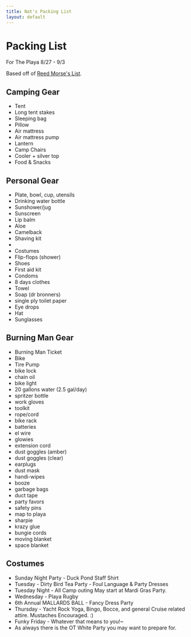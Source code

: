 ```yaml
---
title: Nat's Packing List
layout: default
---
```


# Packing List

For The Playa 8/27 - 9/3

Based off of [Reed Morse's List][1].

## Camping Gear

 * Tent
 * Long tent stakes
 * Sleeping bag
 * Pillow
 * Air mattress
 * Air mattress pump
 * Lantern
 * Camp Chairs
 * Cooler + silver top
 * Food &amp; Snacks

## Personal Gear

 * Plate, bowl, cup, utensils
 * Drinking water bottle
 * Sunshower/jug
 * Sunscreen
 * Lip balm
 * Aloe
 * Camelback
 * Shaving kit
 *
 * Costumes
 * Flip-flops (shower)
 * Shoes
 * First aid kit
 * Condoms
 * 8 days clothes
 * Towel
 * Soap (dr bronners)
 * single ply toilet paper
 * Eye drops
 * Hat
 * Sunglasses

## Burning Man Gear

 * Burning Man Ticket
 * Bike
 * Tire Pump
 * bike lock
 * chain oil
 * bike light
 * 20 gallons water (2.5 gal/day)
 * spritzer bottle
 * work gloves
 * toolkit
 * rope/cord
 * bike rack
 * batteries
 * el wire
 * glowies
 * extension cord
 * dust goggles (amber)
 * dust goggles (clear)
 * earplugs
 * dust mask
 * handi-wipes
 * booze
 * garbage bags
 * duct tape
 * party favors
 * safety pins
 * map to playa
 * sharpie
 * krazy glue
 * bungie cords
 * moving blanket
 * space blanket



## Costumes

 * Sunday Night Party -  Duck Pond Staff Shirt
 * Tuesday  -  Dirty Bird Tea Party  -  Foul Language & Party Dresses
 * Tuesday Night -  All Camp outing May start at Mardi Gras Party.
 * Wednesday -  Playa Rugby
 * 6th Annual MALLARDS BALL -  Fancy Dress Party
 * Thursday - Yacht Rock Yoga, Bingo, Bocce, and general Cruise related attire.  Mustaches Encouraged. :)
 * Funky Friday -  Whatever that means to you!~
 * As always there is the OT White Party you may want to prepare for.


[1]: https://docs.google.com/spreadsheet/ccc?key=0AgqMxxNYvnAPdGlkZ2hreklvQ3kzTmlLd0JXaS1FaGc

